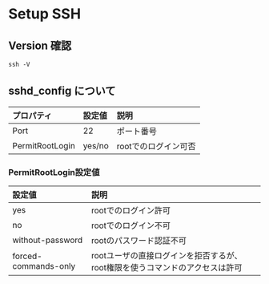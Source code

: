 # Setup SSH

## Version 確認
```
ssh -V
```

## sshd_config について

|プロパティ|設定値|説明|
|:--|:--|:--|
|Port|22|ポート番号|
|PermitRootLogin|yes/no|rootでのログイン可否|

### PermitRootLogin設定値
|設定値|説明|
|:--|:--|
|yes|rootでのログイン許可|
|no|rootでのログイン不可|
|without-password|rootのパスワード認証不可|
|forced-commands-only|rootユーザの直接ログインを拒否するが、root権限を使うコマンドのアクセスは許可|
